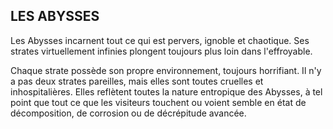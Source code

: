 ## LES ABYSSES


Les Abysses incarnent tout ce qui est pervers, ignoble
et chaotique. Ses strates virtuellement infinies plongent
toujours plus loin dans l'effroyable.

Chaque strate possède son propre environnement,
toujours horrifiant. Il n'y a pas deux strates pareilles, mais
elles sont toutes cruelles et inhospitalières. Elles reflètent
toutes la nature entropique des Abysses, à tel point que tout
ce que les visiteurs touchent ou voient semble en état de
décomposition, de corrosion ou de décrépitude avancée.
